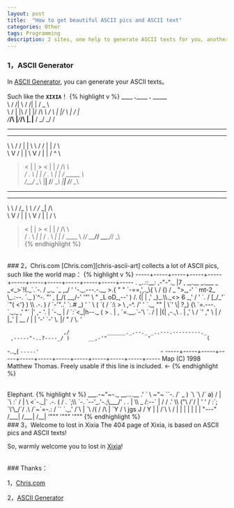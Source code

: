 ```yaml
---
layout: post
title:  "How to get beautiful ASCII pics and ASCII text"
categories: Other
tags: Programming
description: 2 sites, one help to generate ASCII texts for you, another have lots of ASCII pics.
---
```


###  1，ASCII Generator

In [ASCII Generator][ascii-generator], you can generate your ASCII texts。

Such like the **`XIXIA`**！
{% highlight v %}
____  ___._______  ___.___   _____   
\   \/  /|   \   \/  /|   | /  _  \  
 \     / |   |\     / |   |/  /_\  \ 
 /     \ |   |/     \ |   /    |    \
/___/\  \|___/___/\  \|___\____|__  /
      \_/          \_/            \/ 

------------------------------------
___   ___  __  ___   ___  __       ___      
\  \ /  / |  | \  \ /  / |  |     /   \     
 \  V  /  |  |  \  V  /  |  |    /  ^  \    
  >   <   |  |   >   <   |  |   /  /_\  \   
 /  .  \  |  |  /  .  \  |  |  /  _____  \  
/__/ \__\ |__| /__/ \__\ |__| /__/     \__\ 

------------------------------------
__   _________   _______          
\ \ / /_   _\ \ / /_   _|   /\    
 \ V /  | |  \ V /  | |    /  \   
  > <   | |   > <   | |   / /\ \  
 / . \ _| |_ / . \ _| |_ / ____ \ 
/_/ \_\_____/_/ \_\_____/_/    \_\   
{% endhighlight %}

<br/>
###  2，Chris.com
[Chris.com][chris-ascii-art] collects a lot of ASCII pics, such like the world map：
{% highlight v %}
-----+-----+-----+-----+-----+-----+-----+-----+-----+-----+-----+-----
           . _..::__:  ,-"-"._        |7       ,     _,.__
   _.___ _ _<_>`!(._`.`-.    /         _._     `_ ,_/  '  '-._.---.-.__
>.{     " " `-==,',._\{  \  / {)      / _ ">_,-' `                mt-2_
  \_.:--.       `._ )`^-. "'       , [_/(                       __,/-'
 '"'     \         "    _L        oD_,--'                )     /. (|
          |           ,'          _)_.\\._<> 6              _,' /  '
          `.         /           [_/_'` `"(                <'}  )
           \\    .-. )           /   `-'"..' `:.#          _)  '
    `        \  (  `(           /         `:\  > \  ,-^.  /' '
              `._,   ""         |           \`'   \|   ?_)  {\
                 `=.---.        `._._       ,'     "`  |' ,- '.
                   |    `-._         |     /          `:`<_|h--._
                   (        >        .     | ,          `=.__.`-'\
                    `.     /         |     |{|              ,-.,\     .
                     |   ,'           \   / `'            ,"     \
                     |  /              |_'                |  __  /
                     | |                                  '-'  `-'   \.
                     |/                                         "    /
                     \.                                             '

                      ,/            ______._.--._ _..---.---------._
     ,-----"-..?----_/ )      __,-'"             "                  (
-.._(                  `-----'                                       `-
-----+-----+-----+-----+-----+-----+-----+-----+-----+-----+-----+-----
Map (C) 1998 Matthew Thomas. Freely usable if this line is included. <-
{% endhighlight %}

<br/>
Elephant.
{% highlight v %}
              ___.-~"~-._   __....__
            .'    `    \ ~"~        ``-.
           /` _      )  `\              `\
          /`  a)    /     |               `\
         :`        /      |                 \
    <`-._|`  .-.  (      /   .            `;\\
     `-. `--'_.'-.;\___/'   .      .       | \\
  _     /:--`     |        /     /        .'  \\
 ("\   /`/        |       '     '         /    :`;
 `\'\_/`/         .\     /`~`=-.:        /     ``
   `._.'          /`\    |      `\      /(
                 /  /\   |        `Y   /  \
           jgs  J  /  Y  |         |  /`\  \
               /  |   |  |         |  |  |  |
              "---"  /___|        /___|  /__|
                     '"""         '"""  '"""
{% endhighlight %}

<br/>
###  3，Welcome to lost in Xixia
The 404 page of Xixia, is based on ASCII pics and ASCII texts!

So, warmly welcome you to lost in [Xixia][welcome-lost-in-xixia]!


<br/>
### Thanks：

1，[Chris.com][chris-ascii-art]

2，[ASCII Generator][ascii-generator]

[chris-ascii-art]: http://www.chris.com/ascii/
[ascii-generator]: http://www.network-science.de/ascii/
[welcome-lost-in-xixia]: http://xixia.info/welcome-lost-in-xixia
